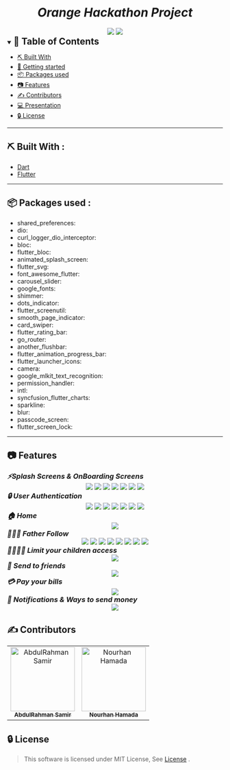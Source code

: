 

<div align="center">
    <h1 align='center'><i>Orange Hackathon Project</i></h1>
   <img src="./screenshots/intro.png">
   <img src="./screenshots/intro2.png">



</div>


<details open="open">
<summary>
<h2 style="display:inline">📝 Table of Contents</h2>
</summary>



- [⛏️ Built With](#built-with)
- [🏁 Getting started](#getting-started)
- [📦 Packages used](#packages-used)
- [📷 Features](#features)
- [✍️ Contributors](#contributors)
- [💻 Presentation](#presentation)
- [🔒 License](#license)
</details>
<hr>
<h2 href="#built-with">⛏️ Built With : </h2>
 <ul>
    <li><a href="https://dart.dev/">Dart</a></li>
    <li><a href="https://flutter.dev/">Flutter</a></li>
 </ul>
<hr>


<h2 href="#packages-used">📦 Packages used : </h2>
 <ul>
  <li>shared_preferences:</li>
  <li>dio:</li>
  <li>curl_logger_dio_interceptor:</li>
  <li>bloc:</li>
  <li>flutter_bloc:</li>
  <li>animated_splash_screen:</li>
  <li>flutter_svg:</li>
  <li>font_awesome_flutter:</li>
  <li>carousel_slider:</li>
  <li>google_fonts:</li>
  <li>shimmer:</li>
  <li>dots_indicator:</li>
  <li>flutter_screenutil:</li>
  <li>smooth_page_indicator: </li>
  <li>card_swiper:</li>
  <li>flutter_rating_bar:</li>
  <li>go_router: </li>
  <li>another_flushbar:</li>
  <li>flutter_animation_progress_bar:</li>
  <li>flutter_launcher_icons:</li>
  <li>camera:</li>
  <li>google_mlkit_text_recognition:</li>
  <li>permission_handler: </li>
  <li>intl: </li>
  <li>syncfusion_flutter_charts:</li>
  <li>sparkline: </li>
  <li>blur: </li>
  <li>passcode_screen:</li>
  <li>flutter_screen_lock: </li>
 </ul>
<hr>


## 📷 Features

<summary>
<h3 style="display:inline">
<strong><em>⚡️Splash Screens & OnBoarding Screens</em></strong></h3>
</summary>
<div align="center">
   <img src="./screenshots/Splash&onBoarding/SplashScreen.png">
   <img src="./screenshots/Splash&onBoarding/SmartWallet.png">
   <img src="./screenshots/Splash&onBoarding/SmartCard.png">
   <img src="./screenshots/Splash&onBoarding/kid'sMoneyControl.png">
   <img src="./screenshots/Splash&onBoarding/House'sMoneyMannagment.png">
   <img src="./screenshots/Splash&onBoarding/Debt.png">
   <img src="./screenshots/Splash&onBoarding/House'sMoneyMannagment2.png">
</div>

<summary>
<h3 style="display:inline">
<strong><em>🔒 User Authentication</em></strong></h3>
</summary>
<div align="center">
   <img src="./screenshots/Auth/Login.png">
   <img src="./screenshots/Auth/signup.png">
   <img src="./screenshots/Auth/OTP.png">
   <img src="./screenshots/Auth/OTP2.png">
   <img src="./screenshots/Auth/DoneOTP.png">
   <img src="./screenshots/Auth/Passcode.png">
   <img src="./screenshots/Auth/PasscodeAlert.png">
</div>

<summary>
<h3 style="display:inline">
<strong><em>🏠 Home</em></strong></h3>
</summary>
<div align="center">
   <img src="./screenshots/home/homeScreen.png">
</div>

<summary>
<h3 style="display:inline">
<strong><em>👨‍👧‍👦 Father Follow </em></strong></h3>
</summary>
<div align="center">
   <img src="./screenshots/DadFollow/DadFollow1.png">
   <img src="./screenshots/DadFollow/DadFollow2.png">
   <img src="./screenshots/DadFollow/DadFollow3.png">
   <img src="./screenshots/DadFollow/DadFollow4.png">
   <img src="./screenshots/DadFollow/DadFollow5.png">
   <img src="./screenshots/DadFollow/DadFollow6.png">
   <img src="./screenshots/DadFollow/DadFollow7.png">
   <img src="./screenshots/DadFollow/DadFollow8.png">
</div>

<summary>
<h3 style="display:inline">
<strong><em>👨‍👨‍👦‍👦 Limit your children access </em></strong></h3>
</summary>
<div align="center">
   <img src="./screenshots/children.jpg">
</div>

<summary>
<h3 style="display:inline">
<strong><em>💸 Send to friends </em></strong></h3>
</summary>
<div align="center">

   <img src="./screenshots/send.jpg">
</div>

<summary>
<h3 style="display:inline">
<strong><em>💳 Pay your bills </em></strong></h3>
</summary>
<div align="center">

   <img src="./screenshots/elec_bills.jpg">
</div>

<summary>
<h3 style="display:inline">
<strong><em> 💌 Notifications & Ways to send money </em></strong></h3>
</summary>
<div align="center"> 
   <img src="./screenshots/notifications.jpg">
</div>






<h2 href="#Contributors">✍️ Contributors</h2>
<table>
  <tr>

<td align="center">
<a href="https://github.com/BudaSamir" target="_black">
<img src="https://avatars.githubusercontent.com/u/126231095?v=4" width="150px;" alt="AbdulRahman Samir"/><br /><sub><b>AbdulRahman Samir</b></sub></a><br />
</td>

 <td align="center">
<a href="https://github.com/NourhanHamada" target="_black">
<img src="https://avatars.githubusercontent.com/u/88406076?v=4" width="150px;" alt="Nourhan Hamada"/><br /><sub><b>Nourhan Hamada</b></sub></a><br />
</td>
</tr>
</table>




## 🔒 License <a name = "license"></a>

> This software is licensed under MIT License, See [License](https://github.com/CMP24-SWE-TEAM3/Backend/blob/main/LICENSE) .

